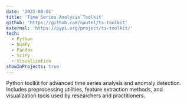 ```yaml
---
date: '2023-09-01'
title: 'Time Series Analysis Toolkit'
github: 'https://github.com/nautel/ts-toolkit'
external: 'https://pypi.org/project/ts-toolkit/'
tech:
  - Python
  - NumPy
  - Pandas
  - SciPy
  - Visualization
showInProjects: true
---
```


Python toolkit for advanced time series analysis and anomaly detection. Includes preprocessing utilities, feature extraction methods, and visualization tools used by researchers and practitioners.